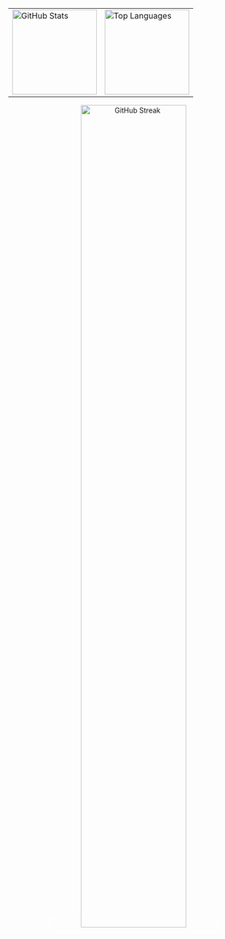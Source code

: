 <table align="center">
  <tr>
    <td>
      <img 
        src="https://github-readme-stats.vercel.app/api?username=crestadev&show_icons=true&theme=transparent&card_width=380"
        alt="GitHub Stats"
        height="170"
      />
    </td>
    <td>
      <img 
        src="https://github-readme-stats.vercel.app/api/top-langs/?username=crestadev&layout=compact&theme=transparent&card_width=380" 
        alt="Top Languages"
        height="170"
      />
    </td>
  </tr>
</table>
<p align="center">
  <span style="border:2px solid #ffffff; padding:5px; border-radius:12px;">
    <img src="https://github-readme-streak-stats.herokuapp.com/?user=crestadev&theme=transparent&hide_border=true" alt="GitHub Streak" width="65%" />
  </span>
